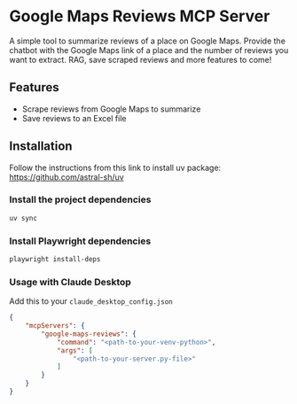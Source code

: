 # Google Maps Reviews MCP Server

A simple tool to summarize reviews of a place on Google Maps. Provide the chatbot with the Google Maps link of a place and the number of reviews you want to extract. RAG, save scraped reviews and more features to come!

## Features

- Scrape reviews from Google Maps to summarize
- Save reviews to an Excel file

## Installation

Follow the instructions from this link to install uv package: https://github.com/astral-sh/uv

### Install the project dependencies

```bash
uv sync
```

### Install Playwright dependencies

```bash
playwright install-deps
```

### Usage with Claude Desktop

Add this to your `claude_desktop_config.json`

```json
{
    "mcpServers": {
        "google-maps-reviews": {
            "command": "<path-to-your-venv-python>",
            "args": [
                "<path-to-your-server.py-file>"
            ]
        }
    }
}
```

